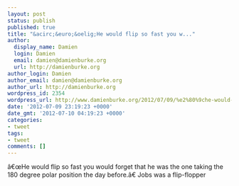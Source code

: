 ```yaml
---
layout: post
status: publish
published: true
title: "&acirc;&euro;&oelig;He would flip so fast you w..."
author:
  display_name: Damien
  login: Damien
  email: damien@damienburke.org
  url: http://damienburke.org
author_login: Damien
author_email: damien@damienburke.org
author_url: http://damienburke.org
wordpress_id: 2354
wordpress_url: http://www.damienburke.org/2012/07/09/%e2%80%9che-would-flip-so-fast-you-w/
date: '2012-07-09 23:19:23 +0000'
date_gmt: '2012-07-10 04:19:23 +0000'
categories:
- tweet
tags:
- tweet
comments: []
---
```

<p>&acirc;&euro;&oelig;He would flip so fast you would forget that he was the one taking the 180 degree polar position the day before.&acirc;&euro; Jobs was a flip-flopper</p>

